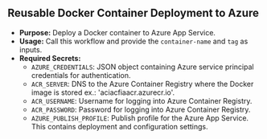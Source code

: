 ## Reusable Docker Container Deployment to Azure

   - **Purpose:** Deploy a Docker container to Azure App Service.
   - **Usage:** Call this workflow and provide the `container-name` and `tag` as inputs.
   - **Required Secrets:**
     - `AZURE_CREDENTIALS`: JSON object containing Azure service principal credentials for authentication.
     - `ACR_SERVER`: DNS to the Azure Container Registry where the Docker image is stored ex.: 'aciacfiaacr.azurecr.io'.
     - `ACR_USERNAME`: Username for logging into Azure Container Registry.
     - `ACR_PASSWORD`: Password for logging into Azure Container Registry.
     - `AZURE_PUBLISH_PROFILE`: Publish profile for the Azure App Service. This contains deployment and configuration settings.
